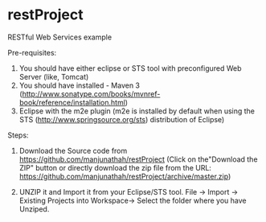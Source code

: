 restProject
===========

RESTful Web Services example

Pre-requisites:
1) You should have either eclipse or STS tool with preconfigured Web Server (like, Tomcat)
2) You should have installed - Maven 3 (http://www.sonatype.com/books/mvnref-book/reference/installation.html)
3) Eclipse with the m2e plugin (m2e is installed by default when using the STS (http://www.springsource.org/sts) distribution of Eclipse)

Steps:

1) Download the Source code from  https://github.com/manjunathah/restProject (Click on the"Download the ZIP" button or directly download the zip file from the URL:
https://github.com/manjunathah/restProject/archive/master.zip)

2) UNZIP it and Import it from your Eclipse/STS tool.
	File -> Import -> Existing Projects into Workspace-> Select the folder where you have Unziped.


